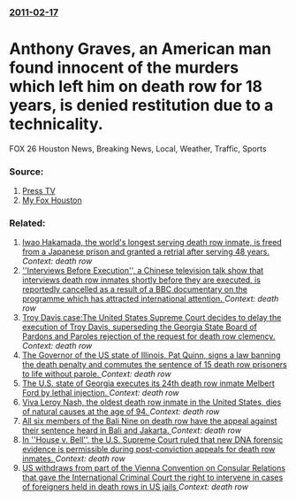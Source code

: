 ### [2011-02-17](/news/2011/02/17/index.md)

# Anthony Graves, an American man found innocent of the murders which left him on death row for 18 years, is denied restitution due to a technicality. 

FOX 26 Houston News, Breaking News, Local, Weather, Traffic, Sports


### Source:

1. [Press TV](http://www.presstv.ir/detail/165754.html)
2. [My Fox Houston](http://www.myfoxhouston.com/dpp/news/texas/110217-attorney%3A-not-paying-graves-a-travesty)

### Related:

1. [Iwao Hakamada, the world's longest serving death row inmate, is freed from a Japanese prison and granted a retrial after serving 48 years. ](/news/2014/03/27/iwao-hakamada-the-world-s-longest-serving-death-row-inmate-is-freed-from-a-japanese-prison-and-granted-a-retrial-after-serving-48-years.md) _Context: death row_
2. [''Interviews Before Execution'', a Chinese television talk show that interviews death row inmates shortly before they are executed, is reportedly cancelled as a result of a BBC documentary on the programme which has  attracted international attention. ](/news/2012/03/13/interviews-before-execution-a-chinese-television-talk-show-that-interviews-death-row-inmates-shortly-before-they-are-executed-is-repor.md) _Context: death row_
3. [Troy Davis case:The United States Supreme Court decides to delay the execution of Troy Davis, superseding the Georgia State Board of Pardons and Paroles rejection of the request for death row clemency. ](/news/2011/09/21/troy-davis-case-pthe-united-states-supreme-court-decides-to-delay-the-execution-of-troy-davis-superseding-the-georgia-state-board-of-pardon.md) _Context: death row_
4. [The Governor of the US state of Illinois, Pat Quinn, signs a law banning the death penalty and commutes the sentence of 15 death row prisoners to life without parole. ](/news/2011/03/9/the-governor-of-the-us-state-of-illinois-pat-quinn-signs-a-law-banning-the-death-penalty-and-commutes-the-sentence-of-15-death-row-prisone.md) _Context: death row_
5. [The U.S. state of Georgia executes its 24th death row inmate Melbert Ford by lethal injection. ](/news/2010/06/9/the-u-s-state-of-georgia-executes-its-24th-death-row-inmate-melbert-ford-by-lethal-injection.md) _Context: death row_
6. [Viva Leroy Nash, the oldest death row inmate in the United States, dies of natural causes at the age of 94. ](/news/2010/02/14/viva-leroy-nash-the-oldest-death-row-inmate-in-the-united-states-dies-of-natural-causes-at-the-age-of-94.md) _Context: death row_
7. [ All six members of the Bali Nine on death row have the appeal against their sentence heard in Bali and Jakarta. ](/news/2007/05/2/all-six-members-of-the-bali-nine-on-death-row-have-the-appeal-against-their-sentence-heard-in-bali-and-jakarta.md) _Context: death row_
8. [ In ''House v. Bell'', the U.S. Supreme Court ruled that new DNA forensic evidence is permissible during post-conviction appeals for death row inmates. ](/news/2006/06/13/in-house-v-bell-the-u-s-supreme-court-ruled-that-new-dna-forensic-evidence-is-permissible-during-post-conviction-appeals-for-death-r.md) _Context: death row_
9. [ US withdraws from part of the Vienna Convention on Consular Relations that gave the International Criminal Court the right to intervene in cases of foreigners held in death rows in US jails ](/news/2005/03/10/us-withdraws-from-part-of-the-vienna-convention-on-consular-relations-that-gave-the-international-criminal-court-the-right-to-intervene-in.md) _Context: death row_
